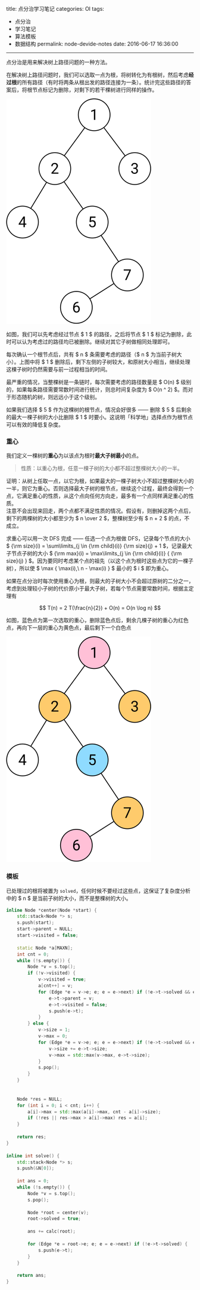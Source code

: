title: 点分治学习笔记
categories: OI
tags: 
  - 点分治
  - 学习笔记
  - 算法模板
  - 数据结构
permalink: node-devide-notes
date: 2016-06-17 16:36:00
---

点分治是用来解决树上路径问题的一种方法。

<!-- more -->

在解决树上路径问题时，我们可以选取一点为根，将树转化为有根树，然后考虑**经过根**的所有路径（有时将两条从根出发的路径连接为一条）。统计完这些路径的答案后，将根节点标记为删除，对剩下的若干棵树进行同样的操作。

![](node-devide-notes/tree1.svg)

如图，我们可以先考虑经过节点 $ 1 $ 的路径，之后将节点 $ 1 $ 标记为删除，此时可以认为考虑过的路径均已被删除。继续对其它子树做相同处理即可。

每次确认一个根节点后，共有 $ n $ 条需要考虑的路径（$ n $ 为当前子树大小）。上图中将 $ 1 $ 删除后，剩下左侧的子树较大，和原树大小相当，继续处理这棵子树时仍然需要与前一过程相当的时间。

最严重的情况，当整棵树是一条链时，每次需要考虑的路径数量是 $ O(n) $ 级别的，如果每条路径需要常数时间进行统计，则总时间复杂度为 $ O(n ^ 2) $。而对于形态随机的树，则远远小于这个级别。

如果我们选择 $ 5 $ 作为这棵树的根节点，情况会好很多 —— 删除 $ 5 $ 后剩余的最大一棵子树的大小比删除 $ 1 $ 时要小。这说明「科学地」选择点作为根节点可以有效的降低复杂度。

### 重心
我们定义一棵树的**重心**为以该点为根时**最大子树最小**的点。

> 性质：以重心为根，任意一棵子树的大小都不超过整棵树大小的一半。

证明：从树上任取一点，以它为根，如果最大的一棵子树大小不超过整棵树大小的一半，则它为重心。否则选择最大子树的根节点，继续这个过程，最终会得到一个点，它满足重心的性质，从这个点向任何方向走，最多有一个点同样满足重心的性质。  
注意不会出现来回走，两个点都不满足性质的情况。假设有，则删掉这两个点后，剩下的两棵树的大小都至少为 $ n \over 2 $，整棵树至少有 $ n + 2 $ 的点，不成立。

求重心可以用一次 DFS 完成 —— 任选一个点为根做 DFS，记录每个节点的大小 $ {\rm size}(i) = \sum\limits_{j \in {\rm child}(i)} {\rm size}(j) + 1 $，记录最大子节点子树的大小 $ {\rm max}(i) = \max\limits_{j \in {\rm child}(i)} \{ {\rm size}(j) \} $。因为要同时考虑某个点的祖先（以这个点为根时这些点为它的一棵子树），所以使 $ \max \{ \max(i),\ n - \max(i) \} $ 最小的 $ i $ 即为重心。

如果在点分治时每次使用重心为根，则最大的子树大小不会超过原树的二分之一，考虑到处理较小子树的代价原小于最大子树，若每个节点需要常数时间，根据主定理有

$$ T(n) = 2 T(\frac{n}{2}) + O(n) = O(n \log n) $$

如图，蓝色点为第一次选取的重心，删除蓝色点后，剩余几棵子树的重心为红色点，再向下一层的重心为黄色点，最后剩下一个白色点

![](node-devide-notes/tree2.svg)

### 模板
已处理过的根将被置为 `solved`，任何时候不要经过这些点，这保证了复杂度分析中的 $ n $ 是当前子树的大小，而不是整棵树的大小。

```c++
inline Node *center(Node *start) {
    std::stack<Node *> s;
    s.push(start);
    start->parent = NULL;
    start->visited = false;

    static Node *a[MAXN];
    int cnt = 0;
    while (!s.empty()) {
        Node *v = s.top();
        if (!v->visited) {
            v->visited = true;
            a[cnt++] = v;
            for (Edge *e = v->e; e; e = e->next) if (!e->t->solved && e->t != v->parent) {
                e->t->parent = v;
                e->t->visited = false;
                s.push(e->t);
            }
        } else {
            v->size = 1;
            v->max = 0;
            for (Edge *e = v->e; e; e = e->next) if (!e->t->solved && e->t->parent == v) {
                v->size += e->t->size;
                v->max = std::max(v->max, e->t->size);
            }
            s.pop();
        }
    }


    Node *res = NULL;
    for (int i = 0; i < cnt; i++) {
        a[i]->max = std::max(a[i]->max, cnt - a[i]->size);
        if (!res || res->max > a[i]->max) res = a[i];
    }

    return res;
}

inline int solve() {
    std::stack<Node *> s;
    s.push(&N[0]);

    int ans = 0;
    while (!s.empty()) {
        Node *v = s.top();
        s.pop();

        Node *root = center(v);
        root->solved = true;

        ans += calc(root);

        for (Edge *e = root->e; e; e = e->next) if (!e->t->solved) {
            s.push(e->t);
        }
    }

    return ans;
}
```
